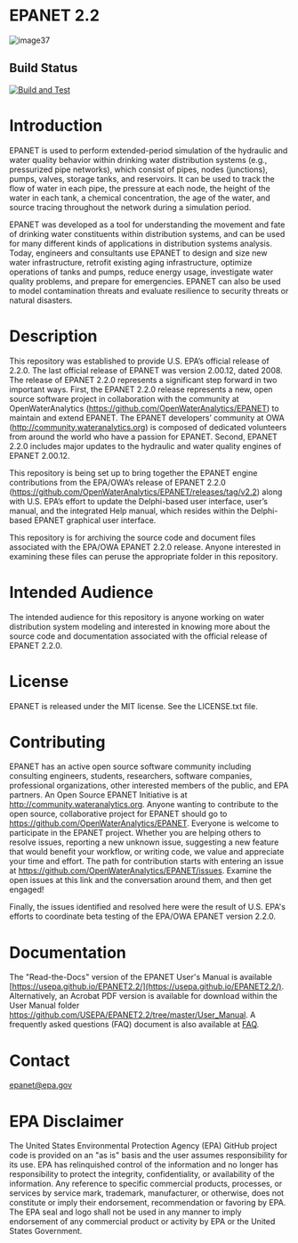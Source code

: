 # EPANET 2.2

![image37](https://user-images.githubusercontent.com/2470152/154551849-57d48b9d-2ea6-4a0f-90fd-3132c8c2aa8d.png)

## Build Status
[![Build and Test](../../actions/workflows/build-and-test.yml/badge.svg)](../../actions/workflows/build-and-test.yml)

# Introduction
EPANET is used to perform extended-period simulation of the hydraulic and water quality behavior within drinking water distribution systems (e.g., pressurized pipe networks), which consist of pipes, nodes (junctions), pumps, valves, storage tanks, and reservoirs. It can be used to track the flow of water in each pipe, the pressure at each node, the height of the water in each tank, a chemical concentration, the age of the water, and source tracing throughout the network during a simulation period.

EPANET was developed as a tool for understanding the movement and fate of drinking water constituents within distribution systems, and can be used for many different kinds of applications in distribution systems analysis. Today, engineers and consultants use EPANET to design and size new water infrastructure, retrofit existing aging infrastructure, optimize operations of tanks and pumps, reduce energy usage, investigate water quality problems, and prepare for emergencies. EPANET can also be used to model contamination threats and evaluate resilience to security threats or natural disasters.

# Description
This repository was established to provide U.S. EPA’s official release of 2.2.0.  The last official release of EPANET was version 2.00.12, dated 2008.  The release of EPANET 2.2.0 represents a significant step forward in two important ways.  First, the EPANET 2.2.0 release represents a new, open source software project in collaboration with the community at OpenWaterAnalytics (<https://github.com/OpenWaterAnalytics/EPANET>) to maintain and extend EPANET.  The EPANET developers’ community at OWA (<http://community.wateranalytics.org>) is composed of dedicated volunteers from around the world who have a passion for EPANET.  Second, EPANET 2.2.0 includes major updates to the hydraulic and water quality engines of EPANET 2.00.12.

This repository is being set up to bring together the EPANET engine contributions from the EPA/OWA’s release of EPANET 2.2.0 (<https://github.com/OpenWaterAnalytics/EPANET/releases/tag/v2.2>) along with U.S. EPA’s effort to update the Delphi-based user interface, user’s manual, and the integrated Help manual, which resides within the Delphi-based EPANET graphical user interface.

This repository is for archiving the source code and document files associated with the EPA/OWA EPANET 2.2.0 release.  Anyone interested in examining these files can peruse the appropriate folder in this repository.

# Intended Audience
The intended audience for this repository is anyone working on water distribution system modeling and interested in knowing more about the source code and documentation associated with the official release of EPANET 2.2.0.

# License
EPANET is released under the MIT license. See the LICENSE.txt file.

# Contributing
EPANET has an active open source software community including consulting engineers, students, researchers, software companies, professional organizations, other interested members of the public, and EPA partners. An Open Source EPANET Initiative is at <http://community.wateranalytics.org>.  Anyone wanting to contribute to the open source, collaborative project for EPANET should go to <https://github.com/OpenWaterAnalytics/EPANET>.  Everyone is welcome to participate in the EPANET project. Whether you are helping others to resolve issues, reporting a new unknown issue, suggesting a new feature that would benefit your workflow, or writing code, we value and appreciate your time and effort. The path for contribution starts with entering an issue at https://github.com/OpenWaterAnalytics/EPANET/issues. Examine the open issues at this link and the conversation around them, and then get engaged!  

Finally, the issues identified and resolved here were the result of U.S. EPA's efforts to coordinate beta testing of the EPA/OWA EPANET version 2.2.0.  

# Documentation
The "Read-the-Docs" version of the EPANET User's Manual is available [https://usepa.github.io/EPANET2.2/](https://usepa.github.io/EPANET2.2/).  Alternatively, an Acrobat PDF version is available for download within the User Manual folder https://github.com/USEPA/EPANET2.2/tree/master/User_Manual. A frequently asked questions (FAQ) document is also available at [FAQ](https://github.com/USEPA/EPANET2.2/blob/master/User_Manual/EPANET%20FAQ.pdf).

# Contact
epanet@epa.gov

# EPA Disclaimer
The United States Environmental Protection Agency (EPA) GitHub project code is provided on an "as is" basis and the user assumes responsibility for its use. EPA has relinquished control of the information and no longer has responsibility to protect the integrity, confidentiality, or availability of the information. Any reference to specific commercial products, processes, or services by service mark, trademark, manufacturer, or otherwise, does not constitute or imply their endorsement, recommendation or favoring by EPA. The EPA seal and logo shall not be used in any manner to imply endorsement of any commercial product or activity by EPA or the United States Government.
